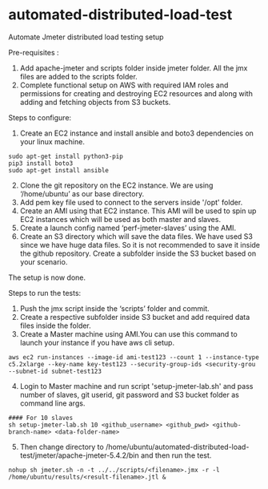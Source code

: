 # automated-distributed-load-test
Automate Jmeter distributed load testing setup

Pre-requisites : 
1. Add apache-jmeter and scripts folder inside jmeter folder. All the jmx files are added to the scripts folder.
2. Complete functional setup on AWS with required IAM roles and permissions for creating and destroying EC2 resources and along with adding and fetching objects from S3 buckets.

Steps to configure: 

1. Create an EC2 instance and install ansible and boto3 dependencies on your linux machine.

```
sudo apt-get install python3-pip
pip3 install boto3
sudo apt-get install ansible
```
2. Clone the git repository on the EC2 instance. We are using ‘/home/ubuntu’ as our base directory.
3. Add pem key file used to connect to the servers inside '/opt' folder.
4. Create an AMI using that EC2 instance. This AMI will be used to spin up EC2 instances which will be used as both master and slaves.
5. Create a launch config named ‘perf-jmeter-slaves’ using the AMI.
6. Create an S3 directory which will save the data files. We have used S3 since we have huge data files. So it is not recommended to save it inside the github repository. Create a subfolder inside the S3 bucket based on your scenario.

The setup is now done. 

Steps to run the tests:

1. Push the jmx script inside the ‘scripts’ folder and commit.
2. Create a respective subfolder inside S3 bucket and add required data files inside the folder.
3. Create a Master machine using AMI.You can use this command to launch your instance if you have aws cli setup. 

```
aws ec2 run-instances --image-id ami-test123 --count 1 --instance-type c5.2xlarge --key-name key-test123 --security-group-ids <security-grou --subnet-id subnet-test123
```

4. Login to Master machine and run script 'setup-jmeter-lab.sh' and pass number of slaves, git userid, git password and S3 bucket folder as command line args.

```
#### For 10 slaves
sh setup-jmeter-lab.sh 10 <github_username> <github_pwd> <github-branch-name> <data-folder-name>
```

5. Then change directory to /home/ubuntu/automated-distributed-load-test/jmeter/apache-jmeter-5.4.2/bin and then run the test.

```
nohup sh jmeter.sh -n -t ../../scripts/<filename>.jmx -r -l /home/ubuntu/results/<result-filename>.jtl & 
```
